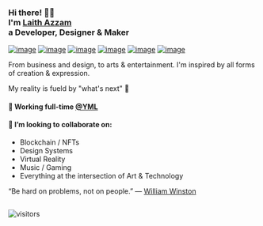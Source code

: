 <!-- Inspired by https://github.com/stephenajulu 🙏 --> 
<!-- Hi there! Feel free to make this your own but don't use my data. Attributions are welcomed -->

<h3>Hi there! 👋🦁<br/>I'm <a href='https://laith.wtf' target='_blank'>Laith Azzam</a><br/>a Developer, Designer & Maker</h3>

[![image](https://img.shields.io/badge/Twitter-1DA1F2?style=for-the-badge&logo=twitter&logoColor=white)](https://twitter.com/LaithWTF)
[![image](https://img.shields.io/badge/LinkedIn-0077B5?style=for-the-badge&logo=linkedin&logoColor=white)](https://www.linkedin.com/in/laithazzam/)
[![image](https://img.shields.io/badge/-Behance-blue?style=for-the-badge&logo=behance&logoColor=white)](https://www.behance.net/LaithAzzam)
[![image](https://img.shields.io/badge/Instagram-E4405F?style=for-the-badge&logo=instagram&logoColor=white)](https://www.instagram.com/laith.wtf/)
[![image](https://img.shields.io/badge/Dribbble-EA4C89?style=for-the-badge&logo=dribbble&logoColor=white)](https://dribbble.com/LAzzam)
[![image](https://img.shields.io/badge/Tumblr-%2336465D.svg?&style=for-the-badge&logo=Tumblr&logoColor=whit)](https://lazzam.tumblr.com/)

From business and design, to arts & entertainment. I'm inspired by all forms of creation & expression.

My reality is fueld by "what's next" 🧙

#### 🔧 Working full-time [@YML](https://yml.co/)
#### 🤝 I’m looking to collaborate on:
- Blockchain / NFTs
- Design Systems
- Virtual Reality
- Music / Gaming
- Everything at the intersection of Art & Technology

“Be hard on problems, not on people.” ― [William Winston](https://www.linkedin.com/in/williamrwinston/)

##

![visitors](https://visitor-badge.glitch.me/badge?page_id=page.id)
